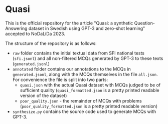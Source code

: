 # Quasi

This is the official repository for the article "Quasi: a synthetic Question-Answering dataset in Swedish using GPT-3 and zero-shot learning" accepted to NoDaLiDa 2023.

The structure of the repository is as follows:
- `raw` folder contains the initial textual data from SFI national tests (`sfi.jsonl`) and all non-filtered MCQs generated by GPT-3 to these texts (`generated.jsonl`)
- `annotated` folder contains our annotations to the MCQs in `generated.jsonl`, along with the MCQs themselves in the file `all.json`. For convenience the file is split into two parts:
  - `quasi.json` with the actual Quasi dataset with MCQs judged to be of sufficient quality (`quasi_formatted.json` is a pretty printed readable version of the dataset)
  - `poor_quality.json` - the remainder of MCQs with problems (`poor_quality_formatted.json` is a pretty printed readable version)
- `synthesize.py` contains the source code used to generate MCQs with GPT-3.
